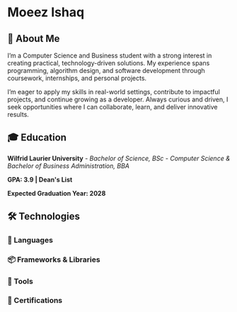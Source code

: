 # Moeez Ishaq

## 👋 About Me
I’m a Computer Science and Business student with a strong interest in creating practical, technology-driven solutions. My experience spans programming, algorithm design, and software development through coursework, internships, and personal projects.

I’m eager to apply my skills in real-world settings, contribute to impactful projects, and continue growing as a developer. Always curious and driven, I seek opportunities where I can collaborate, learn, and deliver innovative results.

## 🎓 Education
**Wilfrid Laurier University** - *Bachelor of Science, BSc - Computer Science & Bachelor of Business Administration, BBA*

**GPA: 3.9 | Dean's List**

**Expected Graduation Year: 2028**

## 🛠️ Technologies

### 📝 Languages

### 📦 Frameworks & Libraries

### 🧰 Tools

### 🏅 Certifications
<!--
**MoeezIshaq/MoeezIshaq** is a ✨ _special_ ✨ repository because its `README.md` (this file) appears on your GitHub profile.

Here are some ideas to get you started:

- 🔭 I’m currently working on ...
- 🌱 I’m currently learning ...
- 👯 I’m looking to collaborate on ...
- 🤔 I’m looking for help with ...
- 💬 Ask me about ...
- 📫 How to reach me: ...
- 😄 Pronouns: ...
- ⚡ Fun fact: ...
-->

